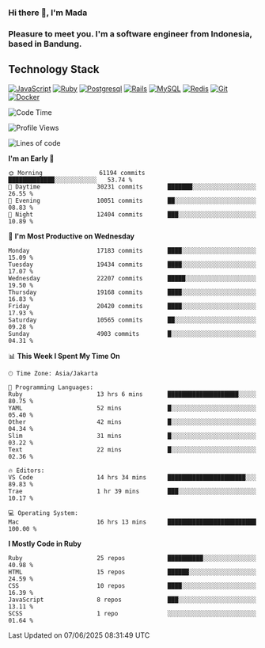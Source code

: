 ### Hi there 👋, I'm Mada
### Pleasure to meet you. I'm a software engineer from Indonesia, based in Bandung.

## Technology Stack

[![JavaScript](https://img.shields.io/badge/-JavaScript-%23F7DF1C?style=flat-square&logo=javascript&logoColor=000000&labelColor=%23F7DF1C&color=%23FFCE5A)](https://www.javascript.com/)
[![Ruby](https://img.shields.io/badge/Ruby-CC342D?style=flat-square&logo=ruby&logoColor=white)](https://www.ruby-lang.org/en/)
[![Postgresql](https://img.shields.io/badge/PostgreSQL-316192?style=flat-square&logo=postgresql&logoColor=ffffff)](https://www.postgresql.org/)
[![Rails](https://img.shields.io/badge/Ruby_on_Rails-CC0000?style=flat-square&logo=ruby-on-rails&logoColor=white)](https://rubyonrails.org/)
[![MySQL](https://img.shields.io/badge/-MySQL-4479A1?style=flat-square&logo=MySQL&logoColor=ffffff)](https://www.mysql.com/)
[![Redis](https://img.shields.io/badge/-Redis-DC382D?style=flat-square&logo=Redis&logoColor=ffffff)](https://redis.io/)
[![Git](https://img.shields.io/badge/-Git-%23F05032?style=flat-square&logo=git&logoColor=%23ffffff)](https://git-scm.com/)
[![Docker](https://img.shields.io/badge/-Docker-2496ED?style=flat-square&logo=docker&logoColor=ffffff)](https://www.docker.com/)
<!--
**madaarya/madaarya** is a ✨ _special_ ✨ repository because its `README.md` (this file) appears on your GitHub profile.

Here are some ideas to get you started:

- 🔭 I’m currently working on ...
- 🌱 I’m currently learning ...
- 👯 I’m looking to collaborate on ...
- 🤔 I’m looking for help with ...
- 💬 Ask me about ...
- 📫 How to reach me: ...
- 😄 Pronouns: ...
- ⚡ Fun fact: ...
-->
<!--START_SECTION:waka-->
![Code Time](http://img.shields.io/badge/Code%20Time-7%2C354%20hrs%2023%20mins-blue)

![Profile Views](http://img.shields.io/badge/Profile%20Views-0-blue)

![Lines of code](https://img.shields.io/badge/From%20Hello%20World%20I%27ve%20Written-51.4%20million%20lines%20of%20code-blue)

**I'm an Early 🐤** 

```text
🌞 Morning                61194 commits       █████████████░░░░░░░░░░░░   53.74 % 
🌆 Daytime                30231 commits       ███████░░░░░░░░░░░░░░░░░░   26.55 % 
🌃 Evening                10051 commits       ██░░░░░░░░░░░░░░░░░░░░░░░   08.83 % 
🌙 Night                  12404 commits       ███░░░░░░░░░░░░░░░░░░░░░░   10.89 % 
```
📅 **I'm Most Productive on Wednesday** 

```text
Monday                   17183 commits       ████░░░░░░░░░░░░░░░░░░░░░   15.09 % 
Tuesday                  19434 commits       ████░░░░░░░░░░░░░░░░░░░░░   17.07 % 
Wednesday                22207 commits       █████░░░░░░░░░░░░░░░░░░░░   19.50 % 
Thursday                 19168 commits       ████░░░░░░░░░░░░░░░░░░░░░   16.83 % 
Friday                   20420 commits       ████░░░░░░░░░░░░░░░░░░░░░   17.93 % 
Saturday                 10565 commits       ██░░░░░░░░░░░░░░░░░░░░░░░   09.28 % 
Sunday                   4903 commits        █░░░░░░░░░░░░░░░░░░░░░░░░   04.31 % 
```


📊 **This Week I Spent My Time On** 

```text
🕑︎ Time Zone: Asia/Jakarta

💬 Programming Languages: 
Ruby                     13 hrs 6 mins       ████████████████████░░░░░   80.75 % 
YAML                     52 mins             █░░░░░░░░░░░░░░░░░░░░░░░░   05.40 % 
Other                    42 mins             █░░░░░░░░░░░░░░░░░░░░░░░░   04.34 % 
Slim                     31 mins             █░░░░░░░░░░░░░░░░░░░░░░░░   03.22 % 
Text                     22 mins             █░░░░░░░░░░░░░░░░░░░░░░░░   02.36 % 

🔥 Editors: 
VS Code                  14 hrs 34 mins      ██████████████████████░░░   89.83 % 
Trae                     1 hr 39 mins        ███░░░░░░░░░░░░░░░░░░░░░░   10.17 % 

💻 Operating System: 
Mac                      16 hrs 13 mins      █████████████████████████   100.00 % 
```

**I Mostly Code in Ruby** 

```text
Ruby                     25 repos            ██████████░░░░░░░░░░░░░░░   40.98 % 
HTML                     15 repos            ██████░░░░░░░░░░░░░░░░░░░   24.59 % 
CSS                      10 repos            ████░░░░░░░░░░░░░░░░░░░░░   16.39 % 
JavaScript               8 repos             ███░░░░░░░░░░░░░░░░░░░░░░   13.11 % 
SCSS                     1 repo              ░░░░░░░░░░░░░░░░░░░░░░░░░   01.64 % 
```




 Last Updated on 07/06/2025 08:31:49 UTC
<!--END_SECTION:waka-->
